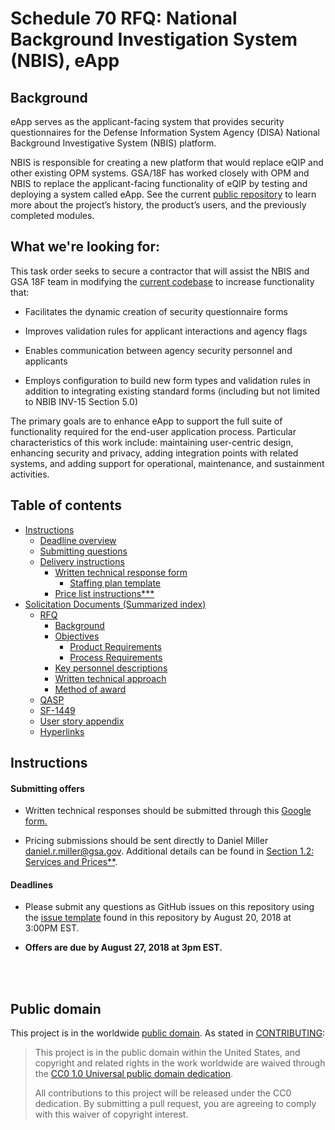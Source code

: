 # Schedule 70 RFQ: National Background Investigation System (NBIS), eApp

## Background
eApp serves as the applicant-facing system that provides security questionnaires for the Defense Information System Agency (DISA) National Background Investigative System (NBIS) platform.

NBIS is responsible for creating a new platform that would replace eQIP and other existing OPM systems. GSA/18F has worked closely with OPM and NBIS to replace the applicant-facing functionality of eQIP by testing and deploying a system called eApp. See the current [public repository](https://github.com/18F/e-QIP-prototype) to learn more about the project’s history, the product’s users, and the previously completed modules.

## What we're looking for:
This task order seeks to secure a contractor that will assist the NBIS and GSA 18F team in modifying the [current codebase](https://github.com/18F/e-QIP-prototype) to increase functionality that:


* Facilitates the dynamic creation of security questionnaire forms

* Improves validation rules for applicant interactions and agency flags

* Enables communication between agency security personnel and applicants

* Employs configuration to build new form types and validation rules in addition to integrating existing standard forms (including but not limited to NBIB INV-15 Section 5.0)

The primary goals are to enhance eApp to support the full suite of functionality required for the end-user application process. Particular characteristics of this work include: maintaining user-centric design, enhancing security and privacy, adding integration points with related systems, and adding support for operational, maintenance, and sustainment activities.


## Table of contents

* [Instructions](https://github.com/18F/s70-disa-eapp/blob/master/README.md#instructions)
  * [Deadline overview](https://github.com/18F/s70-disa-eapp/blob/master/README.md#deadlines)
  * [Submitting questions](https://github.com/18F/s70-disa-eapp/blob/master/README.md#deadlines)
  * [Delivery instructions](https://github.com/18F/s70-disa-eapp/blob/master/eApp_RFQ.md#109-delivery-instructions)
    * [Written technical response form](https://docs.google.com/forms/d/e/1FAIpQLScoBipqNlJT8lON3QUhR_zVINasbmvubNBxZXRLkh-bQBkc7A/viewform?usp=sf_link)
      * [Staffing plan template](https://github.com/18F/s70-disa-eapp/blob/master/staffing_plan_template.xlsx)
    * [Price list instructions***](https://github.com/18F/s70-disa-eapp/blob/master/eApp_RFQ.md#12-services-and-prices)
* [Solicitation Documents (Summarized index)](https://github.com/18F/s70-disa-eapp/)
  * [RFQ](https://github.com/18F/s70-disa-eapp/blob/master/eApp_RFQ.md)
    * [Background](https://github.com/18F/s70-disa-eapp/blob/master/eApp_RFQ.md#22-background)
    * [Objectives](https://github.com/18F/s70-disa-eapp/blob/master/eApp_RFQ.md#23-objectives)
      * [Product Requirements](https://github.com/18F/s70-disa-eapp/blob/master/eApp_RFQ.md#product-requirements)
      * [Process Requirements](https://github.com/18F/s70-disa-eapp/blob/master/eApp_RFQ.md#process-requirements)
    * [Key personnel descriptions](https://github.com/18F/s70-disa-eapp/blob/master/eApp_RFQ.md#61key-personnel)
    * [Written technical approach](https://github.com/18F/s70-disa-eapp/blob/master/eApp_RFQ.md#106-submission-of-the-written-technical-quote)
    * [Method of award](https://github.com/18F/s70-disa-eapp/blob/master/eApp_RFQ.md#111-method-of-award)
  * [QASP](https://github.com/18F/s70-disa-eapp/blob/master/QASP.md)
  * [SF-1449](https://github.com/18F/s70-disa-eapp/blob/master/Attachment%20A%20-%20%20RFQ%20ID11180065%20-%20SF1449.pdf)
  * [User story appendix](https://github.com/18F/s70-disa-eapp/blob/master/eApp_user_story_appendix.md)
  * [Hyperlinks](https://github.com/18F/s70-disa-eapp/blob/master/eApp_hyperlinks.md)


## Instructions

#### Submitting offers
* Written technical responses should be submitted through this [Google form.](https://docs.google.com/forms/d/e/1FAIpQLScoBipqNlJT8lON3QUhR_zVINasbmvubNBxZXRLkh-bQBkc7A/viewform?usp=sf_link)

* Pricing submissions should be sent directly to Daniel Miller [daniel.r.miller@gsa.gov](mailto:daniel.r.miller@gsa.gov). Additional details can be found in [Section 1.2: Services and Prices**](https://github.com/18F/s70-disa-eapp/blob/master/eApp_RFQ.md#12-services-and-prices).

#### Deadlines
* Please submit any questions as GitHub issues on this repository using the [issue template](https://github.com/18F/s70-disa-eapp/blob/master/ISSUE_TEMPLATE.md) found in this repository by August 20, 2018 at 3:00PM EST.

* **Offers are due by August 27, 2018 at 3pm EST.**
<br>
<br>


## Public domain

This project is in the worldwide [public domain](LICENSE.md). As stated in [CONTRIBUTING](CONTRIBUTING.md):

> This project is in the public domain within the United States, and copyright and related rights in the work worldwide are waived through the [CC0 1.0 Universal public domain dedication](https://creativecommons.org/publicdomain/zero/1.0/).
>
> All contributions to this project will be released under the CC0 dedication. By submitting a pull request, you are agreeing to comply with this waiver of copyright interest.

<br>
<br>
<br>
<br>
<br>
<br>
<br>
<br>
<br>
<br>
<br>
<br>
<br>
<br>
<br>
<br>

